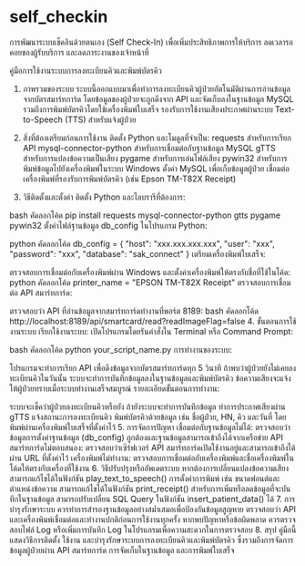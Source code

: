 # self_checkin
การพัฒนาระบบเช็คอินด้วยตนเอง (Self Check-In) เพื่อเพิ่มประสิทธิภาพการให้บริการ ลดเวลารอคอยของผู้รับบริการ และลดภาระงานของเจ้าหน้าที่

คู่มือการใช้งานระบบการลงทะเบียนคิวและพิมพ์บัตรคิว
1. ภาพรวมของระบบ
ระบบนี้ออกแบบมาเพื่อทำการลงทะเบียนคิวผู้ป่วยอัตโนมัติผ่านการอ่านข้อมูลจากบัตรสมาร์ทการ์ด โดยข้อมูลของผู้ป่วยจะถูกดึงจาก API และจัดเก็บลงในฐานข้อมูล MySQL รวมถึงการพิมพ์บัตรคิวโดยใช้เครื่องพิมพ์ใบเสร็จ รองรับการใช้งานเสียงประกาศผ่านระบบ Text-to-Speech (TTS) สำหรับแจ้งผู้ป่วย

2. สิ่งที่ต้องเตรียมก่อนการใช้งาน
ติดตั้ง Python และโมดูลที่จำเป็น:
requests สำหรับการเรียก API
mysql-connector-python สำหรับการเชื่อมต่อกับฐานข้อมูล MySQL
gTTS สำหรับการแปลงข้อความเป็นเสียง
pygame สำหรับการเล่นไฟล์เสียง
pywin32 สำหรับการพิมพ์ข้อมูลไปยังเครื่องพิมพ์ในระบบ Windows
ตั้งค่า MySQL เพื่อเก็บข้อมูลผู้ป่วย
เชื่อมต่อเครื่องพิมพ์ที่รองรับการพิมพ์บัตรคิว (เช่น Epson TM-T82X Receipt)
3. วิธีติดตั้งและตั้งค่า
ติดตั้ง Python และไลบรารีที่ต้องการ:

bash
คัดลอกโค้ด
pip install requests mysql-connector-python gtts pygame pywin32
ตั้งค่าไฟล์ฐานข้อมูล db_config ในโปรแกรม Python:

python
คัดลอกโค้ด
db_config = {
    "host": "xxx.xxx.xxx.xxx",
    "user": "xxx",
    "password": "xxx",
    "database": "sak_connect"
}
เตรียมเครื่องพิมพ์ใบเสร็จ:

ตรวจสอบการเชื่อมต่อกับเครื่องพิมพ์ผ่าน Windows และตั้งค่าเครื่องพิมพ์ให้ตรงกับชื่อที่ใช้ในโค้ด:
python
คัดลอกโค้ด
printer_name = "EPSON TM-T82X Receipt"
ตรวจสอบการเชื่อมต่อ API สมาร์ทการ์ด:

ตรวจสอบว่า API ที่อ่านข้อมูลจากสมาร์ทการ์ดทำงานที่พอร์ต 8189:
bash
คัดลอกโค้ด
http://localhost:8189/api/smartcard/read?readImageFlag=false
4. ขั้นตอนการใช้งานระบบ
เรียกใช้งานระบบ: เปิดโปรแกรมโดยรันคำสั่งใน Terminal หรือ Command Prompt:

bash
คัดลอกโค้ด
python your_script_name.py
การทำงานของระบบ:

โปรแกรมจะทำการเรียก API เพื่อดึงข้อมูลจากบัตรสมาร์ทการ์ดทุก 5 วินาที
ถ้าพบว่าผู้ป่วยยังไม่เคยลงทะเบียนคิวในวันนั้น ระบบจะทำการบันทึกข้อมูลลงในฐานข้อมูลและพิมพ์บัตรคิว
ข้อความเสียงจะแจ้งให้ผู้ป่วยทราบเมื่อระบบทำงานเสร็จสมบูรณ์
รายละเอียดขั้นตอนการทำงาน:

ระบบจะเช็คว่าผู้ป่วยลงทะเบียนคิวหรือยัง ถ้ายังระบบจะทำการบันทึกข้อมูล
ทำการประกาศเสียงผ่าน gTTS แจ้งสถานะการลงทะเบียนคิว
พิมพ์บัตรคิวด้วยข้อมูล เช่น ชื่อผู้ป่วย, HN, คิว และวันที่ โดยพิมพ์ผ่านเครื่องพิมพ์ใบเสร็จที่ตั้งค่าไว้
5. การจัดการปัญหา
เชื่อมต่อกับฐานข้อมูลไม่ได้: ตรวจสอบว่าข้อมูลการตั้งค่าฐานข้อมูล (db_config) ถูกต้องและฐานข้อมูลสามารถเข้าถึงได้จากเครือข่าย
API สมาร์ทการ์ดไม่ตอบสนอง: ตรวจสอบว่าเซิร์ฟเวอร์ API สมาร์ทการ์ดเปิดใช้งานอยู่และสามารถเข้าถึงได้ผ่าน URL ที่ตั้งค่าไว้
เครื่องพิมพ์ไม่ทำงาน: ตรวจสอบการเชื่อมต่อกับเครื่องพิมพ์และชื่อเครื่องพิมพ์ในโค้ดให้ตรงกับเครื่องที่ใช้งาน
6. วิธีปรับปรุงหรืออัพเดตระบบ
หากต้องการเปลี่ยนแปลงข้อความเสียง สามารถแก้ไขได้ในฟังก์ชัน play_text_to_speech()
การตั้งค่าการพิมพ์ เช่น ขนาดฟอนต์และตำแหน่งข้อความ สามารถแก้ไขได้ในฟังก์ชัน print_receipt()
สำหรับการเพิ่มหรือลดข้อมูลที่จะบันทึกในฐานข้อมูล สามารถปรับเปลี่ยน SQL Query ในฟังก์ชัน insert_patient_data() ได้
7. การบำรุงรักษาระบบ
ควรทำการสำรองฐานข้อมูลอย่างสม่ำเสมอเพื่อป้องกันข้อมูลสูญหาย
ตรวจสอบว่า API และเครื่องพิมพ์เชื่อมต่อและทำงานปกติก่อนการใช้งานทุกครั้ง
หากพบปัญหาหรือข้อผิดพลาด ควรตรวจสอบไฟล์ Log หรือเพิ่มการบันทึก Log ในโปรแกรมเพื่อความสะดวกในการตรวจสอบ
8. สรุป
คู่มือนี้แสดงวิธีการติดตั้ง ใช้งาน และบำรุงรักษาระบบการลงทะเบียนคิวและพิมพ์บัตรคิว ซึ่งรวมถึงการจัดการข้อมูลผู้ป่วยผ่าน API สมาร์ทการ์ด การจัดเก็บในฐานข้อมูล และการพิมพ์ใบเสร็จ
